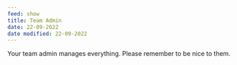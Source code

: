 ```yaml
---
feed: show
title: Team Admin
date: 22-09-2022
date modified: 22-09-2022
---
```


Your team admin manages everything. Please remember to be nice to them.
